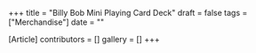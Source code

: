 +++
title = "Billy Bob Mini Playing Card Deck"
draft = false
tags = ["Merchandise"]
date = ""

[Article]
contributors = []
gallery = []
+++